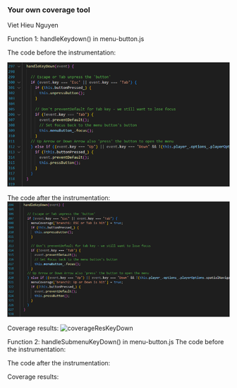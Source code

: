 ### Your own coverage tool
Viet Hieu Nguyen

Function 1: handleKeydown() in menu-button.js

The code before the instrumentation:

![keyDownBefore](hieuimgs/keyDownBefore.png)

The code after the instrumentation:
![keyDownAfter](hieuimgs/keyDownAfter.png)

Coverage results:
![coverageResKeyDown](hieuimgs/coverageResKeyDown.png)


Function 2: handleSubmenuKeyDown() in menu-button.js
The code before the instrumentation:

The code after the instrumentation:


Coverage results:



